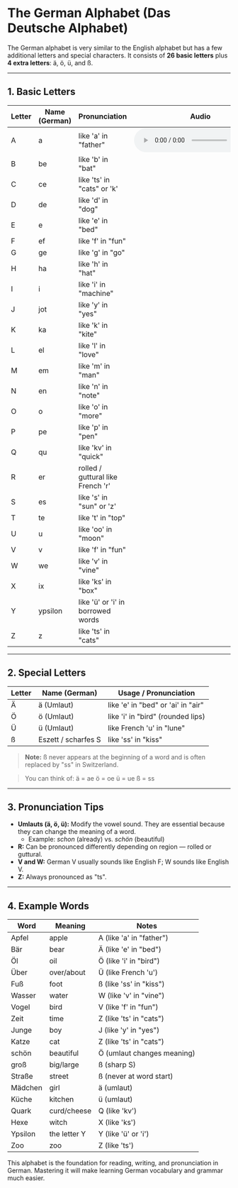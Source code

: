 # The German Alphabet (Das Deutsche Alphabet)

The German alphabet is very similar to the English alphabet but has a few additional letters and special characters. It consists of **26 basic letters** plus **4 extra letters**: ä, ö, ü, and ß.

---

## 1. Basic Letters

| Letter | Name (German) | Pronunciation                     | Audio                                            |
|--------|---------------|-----------------------------------|--------------------------------------------------|
| A      | a             | like 'a' in "father"              | <audio controls controlslist="nodownload" src="../assets/audio/a.m4a"/>        |
| B      | be            | like 'b' in "bat"                 |                                                  |
| C      | ce            | like 'ts' in "cats" or 'k'        |                                                  |
| D      | de            | like 'd' in "dog"                 |                                                  |
| E      | e             | like 'e' in "bed"                 |                                                  |
| F      | ef            | like 'f' in "fun"                 |                                                  |
| G      | ge            | like 'g' in "go"                  |                                                  |
| H      | ha            | like 'h' in "hat"                 |                                                  |
| I      | i             | like 'i' in "machine"             |                                                  |
| J      | jot           | like 'y' in "yes"                 |                                                  |
| K      | ka            | like 'k' in "kite"                |                                                  |
| L      | el            | like 'l' in "love"                |                                                  |
| M      | em            | like 'm' in "man"                 |                                                  |
| N      | en            | like 'n' in "note"                |                                                  |
| O      | o             | like 'o' in "more"                |                                                  |
| P      | pe            | like 'p' in "pen"                 |                                                  |
| Q      | qu            | like 'kv' in "quick"              |                                                  |
| R      | er            | rolled / guttural like French 'r' |                                                  |
| S      | es            | like 's' in "sun" or 'z'          |                                                  |
| T      | te            | like 't' in "top"                 |                                                  |
| U      | u             | like 'oo' in "moon"               |                                                  |
| V      | v             | like 'f' in "fun"                 |                                                  |
| W      | we            | like 'v' in "vine"                |                                                  |
| X      | ix            | like 'ks' in "box"                |                                                  |
| Y      | ypsilon       | like 'ü' or 'i' in borrowed words |                                                  |
| Z      | z             | like 'ts' in "cats"               |                                                  |

---

## 2. Special Letters

| Letter | Name (German) | Usage / Pronunciation |
|--------|---------------|---------------------|
| Ä      | ä (Umlaut)    | like 'e' in "bed" or 'ai' in "air" |
| Ö      | ö (Umlaut)    | like 'i' in "bird" (rounded lips) |
| Ü      | ü (Umlaut)    | like French 'u' in "lune" |
| ß      | Eszett / scharfes S | like 'ss' in "kiss" |

> **Note:** ß never appears at the beginning of a word and is often replaced by "ss" in Switzerland.

> You can think of:
> ä = ae
> ö = oe
> ü = ue
> ß = ss
---

## 3. Pronunciation Tips

- **Umlauts (ä, ö, ü):** Modify the vowel sound. They are essential because they can change the meaning of a word.
  - Example: *schon* (already) vs. *schön* (beautiful)
- **R:** Can be pronounced differently depending on region — rolled or guttural.
- **V and W:** German V usually sounds like English F; W sounds like English V.
- **Z:** Always pronounced as "ts".

---

## 4. Example Words

| Word        | Meaning         | Notes                        |
|------------|----------------|------------------------------|
| Apfel       | apple           | A (like 'a' in "father")     |
| Bär         | bear            | Ä (like 'e' in "bed")        |
| Öl          | oil             | Ö (like 'i' in "bird")       |
| Über        | over/about      | Ü (like French 'u')          |
| Fuß         | foot            | ß (like 'ss' in "kiss")      |
| Wasser      | water           | W (like 'v' in "vine")       |
| Vogel       | bird            | V (like 'f' in "fun")        |
| Zeit        | time            | Z (like 'ts' in "cats")      |
| Junge       | boy             | J (like 'y' in "yes")        |
| Katze       | cat             | Z (like 'ts' in "cats")      |
| schön       | beautiful       | Ö (umlaut changes meaning)    |
| groß        | big/large       | ß (sharp S)                  |
| Straße      | street          | ß (never at word start)       |
| Mädchen     | girl            | ä (umlaut)                   |
| Küche       | kitchen         | ü (umlaut)                   |
| Quark       | curd/cheese     | Q (like 'kv')                |
| Hexe        | witch           | X (like 'ks')                |
| Ypsilon     | the letter Y    | Y (like 'ü' or 'i')          |
| Zoo         | zoo             | Z (like 'ts')                |

This alphabet is the foundation for reading, writing, and pronunciation in German. Mastering it will make learning German vocabulary and grammar much easier.